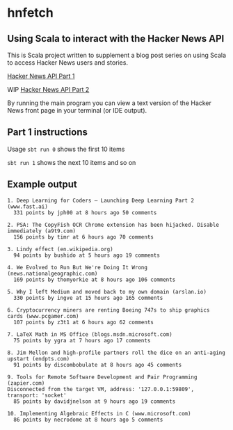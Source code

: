 # hnfetch

## Using Scala to interact with the Hacker News API

This is Scala project written to supplement a blog post series on using Scala to access Hacker News users and stories.

[Hacker News API Part 1](http://justinhj.github.io/2017/07/26/hacker-news-api-1.html)

WIP [Hacker News API Part 2](http://justinhj.github.io/2017/07/30/hacker-news-api-2.html)

By running the main program you can view a text version of the Hacker News front page in your terminal (or IDE output).

## Part 1 instructions

Usage `sbt run 0` shows the first 10 items

`sbt run 1` shows the next 10 items and so on

## Example output 

```
1. Deep Learning for Coders – Launching Deep Learning Part 2 (www.fast.ai)
  331 points by jph00 at 8 hours ago 50 comments

2. PSA: The CopyFish OCR Chrome extension has been hijacked. Disable immediately (a9t9.com)
  156 points by timr at 6 hours ago 70 comments

3. Lindy effect (en.wikipedia.org)
  94 points by bushido at 5 hours ago 19 comments

4. We Evolved to Run But We're Doing It Wrong (news.nationalgeographic.com)
  169 points by thomyorkie at 8 hours ago 106 comments

5. Why I left Medium and moved back to my own domain (arslan.io)
  330 points by ingve at 15 hours ago 165 comments

6. Cryptocurrency miners are renting Boeing 747s to ship graphics cards (www.pcgamer.com)
  107 points by z3t1 at 6 hours ago 62 comments

7. LaTeX Math in MS Office (blogs.msdn.microsoft.com)
  75 points by ygra at 7 hours ago 17 comments

8. Jim Mellon and high-profile partners roll the dice on an anti-aging upstart (endpts.com)
  91 points by discombobulate at 8 hours ago 45 comments

9. Tools for Remote Software Development and Pair Programming (zapier.com)
Disconnected from the target VM, address: '127.0.0.1:59809', transport: 'socket'
  85 points by davidjnelson at 9 hours ago 19 comments

10. Implementing Algebraic Effects in C (www.microsoft.com)
  86 points by necrodome at 8 hours ago 5 comments

```


